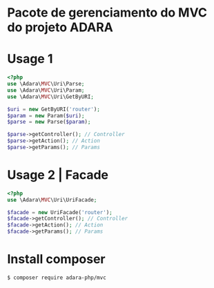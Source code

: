 # Pacote de gerenciamento do MVC do projeto ADARA

# Usage 1

```php
<?php
use \Adara\MVC\Uri\Parse;
use \Adara\MVC\Uri\Param;
use \Adara\MVC\Uri\GetByURI;

$uri = new GetByURI('router');
$param = new Param($uri);
$parse = new Parse($param);

$parse->getController(); // Controller
$parse->getAction(); // Action
$parse->getParams(); // Params
```

# Usage 2 | Facade
```php
<?php
use \Adara\MVC\Uri\UriFacade;

$facade = new UriFacade('router');
$facade->getController(); // Controller
$facade->getAction(); // Action
$facade->getParams(); // Params
```

# Install composer
```ssh
$ composer require adara-php/mvc
```